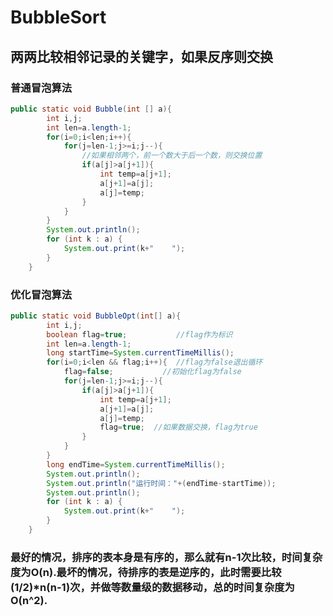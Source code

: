# BubbleSort #
## 两两比较相邻记录的关键字，如果反序则交换
### 普通冒泡算法
```java
public static void Bubble(int [] a){
		int i,j;
		int len=a.length-1;
		for(i=0;i<len;i++){
			for(j=len-1;j>=i;j--){
				//如果相邻两个，前一个数大于后一个数，则交换位置
				if(a[j]>a[j+1]){
					int temp=a[j+1];
					a[j+1]=a[j];
					a[j]=temp;
				}
			}
		}
		System.out.println();
		for (int k : a) {
			System.out.print(k+"    ");
		}
	}
```
### 优化冒泡算法
```java
public static void BubbleOpt(int[] a){
		int i,j;
		boolean flag=true;			 //flag作为标识
		int len=a.length-1;
		long startTime=System.currentTimeMillis();
		for(i=0;i<len && flag;i++){  //flag为false退出循环
			flag=false;			  //初始化flag为false
			for(j=len-1;j>=i;j--){
				if(a[j]>a[j+1]){
					int temp=a[j+1];
					a[j+1]=a[j];
					a[j]=temp;
					flag=true;  //如果数据交换，flag为true
				}
			}
		}
		long endTime=System.currentTimeMillis();
		System.out.println();
		System.out.println("运行时间："+(endTime-startTime));
		System.out.println();
		for (int k : a) {
			System.out.print(k+"    ");
		}
	}
```
### 最好的情况，排序的表本身是有序的，那么就有n-1次比较，时间复杂度为O(n).最坏的情况，待排序的表是逆序的，此时需要比较(1/2)*n(n-1)次，并做等数量级的数据移动，总的时间复杂度为O(n^2).